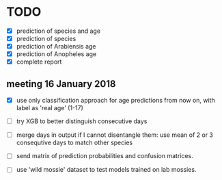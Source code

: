 # TODO

- [x] prediction of species and age
- [x] prediction of species
- [x] prediction of Arabiensis age
- [x] prediction of Anopheles age
- [x] complete report

## meeting 16 January 2018

- [x] use only classification approach for age predictions from now on, with label as 'real age' (1-17)
- [ ] try XGB to better distinguish consecutive days
- [ ] merge days in output if I cannot disentangle them: use mean of 2 or 3 consequtive days to match other species
- [ ] send matrix of prediction probabilities and confusion matrices.
- [ ] use 'wild mossie' dataset to test models trained on lab mossies.


